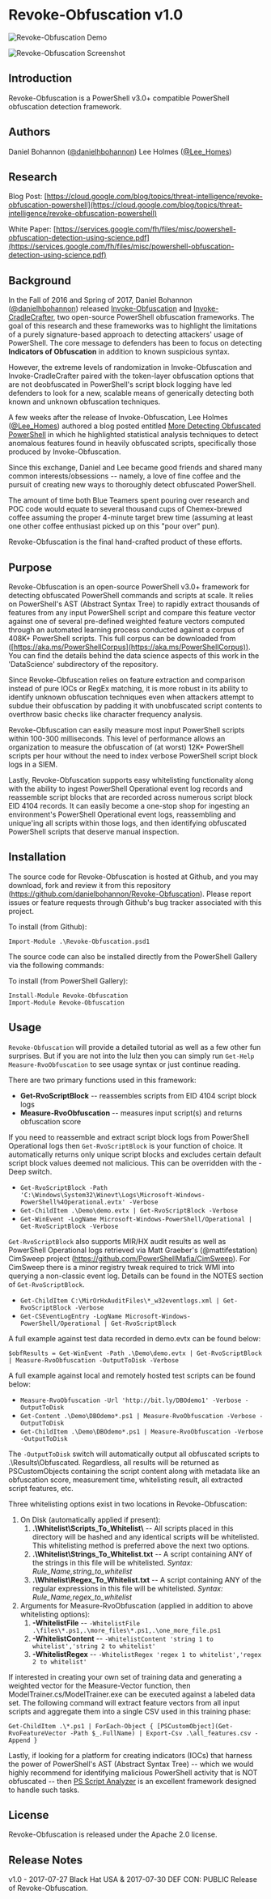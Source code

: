 Revoke-Obfuscation v1.0
===============

![Revoke-Obfuscation Demo](https://github.com/danielbohannon/danielbohannon.github.io/blob/master/Revoke-Obfuscation%20Demo.gif)


![Revoke-Obfuscation Screenshot](https://github.com/danielbohannon/danielbohannon.github.io/blob/master/Revoke-Obfuscation%20Screenshot.png)

Introduction
------------
Revoke-Obfuscation is a PowerShell v3.0+ compatible PowerShell obfuscation detection framework.

Authors
-------
Daniel Bohannon ([@danielhbohannon](https://twitter.com/danielhbohannon))
Lee Holmes ([@Lee_Homes](https://twitter.com/Lee_Holmes))

Research
--------
Blog Post: [https://cloud.google.com/blog/topics/threat-intelligence/revoke-obfuscation-powershell](https://cloud.google.com/blog/topics/threat-intelligence/revoke-obfuscation-powershell)

White Paper: [https://services.google.com/fh/files/misc/powershell-obfuscation-detection-using-science.pdf](https://services.google.com/fh/files/misc/powershell-obfuscation-detection-using-science.pdf)

Background
----------
In the Fall of 2016 and Spring of 2017, Daniel Bohannon ([@danielhbohannon](https://twitter.com/danielhbohannon)) released [Invoke-Obfuscation](https://github.com/danielbohannon/Invoke-Obfuscation) and [Invoke-CradleCrafter](https://github.com/danielbohannon/Invoke-CradleCrafter), two open-source PowerShell obfuscation frameworks. The goal of this research and these frameworks was to highlight the limitations of a purely signature-based approach to detecting attackers' usage of PowerShell. The core message to defenders has been to focus on detecting **Indicators of Obfuscation** in addition to known suspicious syntax.

However, the extreme levels of randomization in Invoke-Obfuscation and Invoke-CradleCrafter paired with the token-layer obfuscation options that are not deobfuscated in PowerShell's script block logging have led defenders to look for a new, scalable means of generically detecting both known and unknown obfuscation techniques.

A few weeks after the release of Invoke-Obfuscation, Lee Holmes ([@Lee_Homes](https://twitter.com/Lee_Holmes)) authored a blog posted entitled [More Detecting Obfuscated PowerShell](http://www.leeholmes.com/blog/2016/10/22/more-detecting-obfuscated-powershell) in which he highlighted statistical analysis techniques to detect anomalous features found in heavily obfuscated scripts, specifically those produced by Invoke-Obfuscation.

Since this exchange, Daniel and Lee became good friends and shared many common interests/obsessions -- namely, a love of fine coffee and the pursuit of creating new ways to thoroughly detect obfuscated PowerShell.

The amount of time both Blue Teamers spent pouring over research and POC code would equate to several thousand cups of Chemex-brewed coffee assuming the proper 4-minute target brew time (assuming at least one other coffee enthusiast picked up on this "pour over" pun).

Revoke-Obfuscation is the final hand-crafted product of these efforts.

Purpose
-------
Revoke-Obfuscation is an open-source PowerShell v3.0+ framework for detecting obfuscated PowerShell commands and scripts at scale. It relies on PowerShell's AST (Abstract Syntax Tree) to rapidly extract thousands of features from any input PowerShell script and compare this feature vector against one of several pre-defined weighted feature vectors computed through an automated learning process conducted against a corpus of 408K+ PowerShell scripts. This full corpus can be downloaded from ([https://aka.ms/PowerShellCorpus](https://aka.ms/PowerShellCorpus)). You can find the details behind the data science aspects of this work in the 'DataScience' subdirectory of the repository.

Since Revoke-Obfuscation relies on feature extraction and comparison instead of pure IOCs or RegEx matching, it is more robust in its ability to identify unknown obfuscation techniques even when attackers attempt to subdue their obfuscation by padding it with unobfuscated script contents to overthrow basic checks like character frequency analysis.

Revoke-Obfuscation can easily measure most input PowerShell scripts within 100-300 milliseconds. This level of performance allows an organization to measure the obfuscation of (at worst) 12K+ PowerShell scripts per hour without the need to index verbose PowerShell script block logs in a SIEM.

Lastly, Revoke-Obfuscation supports easy whitelisting functionality along with the ability to ingest PowerShell Operational event log records and reassemble script blocks that are recorded across numerous script block EID 4104 records. It can easily become a one-stop shop for ingesting an environment's PowerShell Operational event logs, reassembling and unique'ing all scripts within those logs, and then identifying obfuscated PowerShell scripts that deserve manual inspection.

Installation
------------
The source code for Revoke-Obfuscation is hosted at Github, and you may download, fork and review it from this repository (https://github.com/danielbohannon/Revoke-Obfuscation). Please report issues or feature requests through Github's bug tracker associated with this project.

To install (from Github):

	Import-Module .\Revoke-Obfuscation.psd1

The source code can also be installed directly from the PowerShell Gallery via the following commands:

To install (from PowerShell Gallery):

	Install-Module Revoke-Obfuscation
	Import-Module Revoke-Obfuscation

Usage
-----
`Revoke-Obfuscation` will provide a detailed tutorial as well as a few other fun surprises. But if you are not into the lulz then you can simply run `Get-Help Measure-RvoObfuscation` to see usage syntax or just continue reading.

There are two primary functions used in this framework:
* **Get-RvoScriptBlock** -- reassembles scripts from EID 4104 script block logs
* **Measure-RvoObfuscation** -- measures input script(s) and returns obfuscation score

If you need to reassemble and extract script block logs from PowerShell Operational logs then `Get-RvoScriptBlock` is your function of choice. It automatically returns only unique script blocks and excludes certain default script block values deemed not malicious. This can be overridden with the -Deep switch.

* `Get-RvoScriptBlock -Path 'C:\Windows\System32\Winevt\Logs\Microsoft-Windows-PowerShell%4Operational.evtx' -Verbose`
* `Get-ChildItem .\Demo\demo.evtx | Get-RvoScriptBlock -Verbose`
* `Get-WinEvent -LogName Microsoft-Windows-PowerShell/Operational | Get-RvoScriptBlock -Verbose`

`Get-RvoScriptBlock` also supports MIR/HX audit results as well as PowerShell 
Operational logs retrieved via Matt Graeber's (@mattifestation) CimSweep project 
(https://github.com/PowerShellMafia/CimSweep). For CimSweep there is a minor 
registry tweak required to trick WMI into querying a non-classic event log. 
Details can be found in the NOTES section of `Get-RvoScriptBlock`.

* `Get-ChildItem C:\MirOrHxAuditFiles\*_w32eventlogs.xml | Get-RvoScriptBlock -Verbose`
* `Get-CSEventLogEntry -LogName Microsoft-Windows-PowerShell/Operational | Get-RvoScriptBlock`

A full example against test data recorded in demo.evtx can be found below:

	$obfResults = Get-WinEvent -Path .\Demo\demo.evtx | Get-RvoScriptBlock | Measure-RvoObfuscation -OutputToDisk -Verbose

A full example against local and remotely hosted test scripts can be found below:

* `Measure-RvoObfuscation -Url 'http://bit.ly/DBOdemo1' -Verbose -OutputToDisk`
* `Get-Content .\Demo\DBOdemo*.ps1 | Measure-RvoObfuscation -Verbose -OutputToDisk`
* `Get-ChildItem .\Demo\DBOdemo*.ps1 | Measure-RvoObfuscation -Verbose -OutputToDisk`

The `-OutputToDisk` switch will automatically output all obfuscated scripts to .\Results\Obfuscated\. Regardless, all results will be returned as PSCustomObjects containing the script content along with metadata like an obfuscation score, measurement time, whitelisting result, all extracted script features, etc.

Three whitelisting options exist in two locations in Revoke-Obfuscation:
1. On Disk (automatically applied if present): 
   1. **.\Whitelist\Scripts_To_Whitelist\\** -- All scripts placed in this directory will be hashed 
and any identical scripts will be whitelisted. This whitelisting method is preferred above the next two options.
   1. **.\Whitelist\Strings_To_Whitelist.txt** -- A script containing ANY of the strings in this file 
will be whitelisted. *Syntax: Rule_Name,string_to_whitelist*
   1. **.\Whitelist\Regex_To_Whitelist.txt** -- A script containing ANY of the regular expressions in 
this file will be whitelisted. *Syntax: Rule_Name,regex_to_whitelist*
1. Arguments for Measure-RvoObfuscation (applied in addition to above whitelisting options):
   1. **-WhitelistFile** -- `-WhitelistFile .\files\*.ps1,.\more_files\*.ps1,.\one_more_file.ps1`
   1. **-WhitelistContent** -- `-WhitelistContent 'string 1 to whitelist','string 2 to whitelist'`
   1. **-WhitelistRegex** -- `-WhitelistRegex 'regex 1 to whitelist','regex 2 to whitelist'`

If interested in creating your own set of training data and generating a weighted vector for the Measure-Vector 
function, then ModelTrainer.cs/ModelTrainer.exe can be executed against a labeled data set. The following command will extract feature vectors from all input scripts and aggregate them into a single CSV used in this training phase:

	Get-ChildItem .\*.ps1 | ForEach-Object { [PSCustomObject](Get-RvoFeatureVector -Path $_.FullName) | Export-Csv .\all_features.csv -Append }

Lastly, if looking for a platform for creating indicators (IOCs) that harness the power of PowerShell's AST (Abstract Syntax Tree) -- which we would highly recommend for identifying malicious PowerShell activity that is NOT obfuscated -- then [PS Script Analyzer](https://github.com/PowerShell/PSScriptAnalyzer) is an excellent framework designed to handle such tasks.

License
-------
Revoke-Obfuscation is released under the Apache 2.0 license.

Release Notes
-------------
v1.0 - 2017-07-27 Black Hat USA & 2017-07-30 DEF CON: PUBLIC Release of Revoke-Obfuscation.
